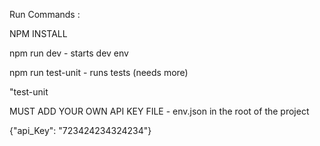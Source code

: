 Run Commands :

NPM INSTALL


npm run dev - starts dev env

npm run test-unit - runs tests (needs more)




"test-unit



MUST ADD YOUR OWN API KEY FILE - env.json in the root of the project

{"api_Key": "723424234324234"}
